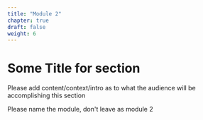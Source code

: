 ```yaml
---
title: "Module 2"
chapter: true
draft: false
weight: 6
---
```


# Some Title for section

Please add content/context/intro as to what the audience will be accomplishing this section

Please name the module, don't leave as module 2